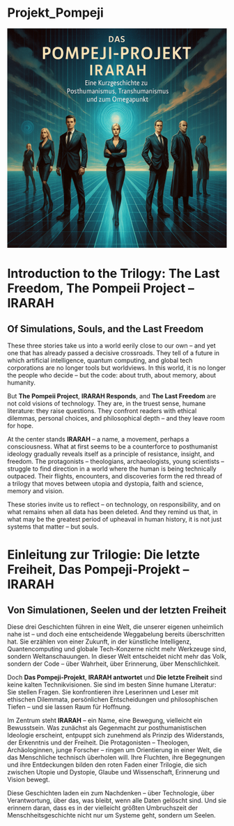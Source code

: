 # Projekt_Pompeji

<p align="center">
  <img src="Trilogie.png" alt="Trilogy Cover Image">
</p>




# Introduction to the Trilogy: The Last Freedom, The Pompeii Project – IRARAH  
## Of Simulations, Souls, and the Last Freedom

These three stories take us into a world eerily close to our own – and yet one that has already passed a decisive crossroads. They tell of a future in which artificial intelligence, quantum computing, and global tech corporations are no longer tools but worldviews. In this world, it is no longer the people who decide – but the code: about truth, about memory, about humanity.

But **The Pompeii Project**, **IRARAH Responds**, and **The Last Freedom** are not cold visions of technology. They are, in the truest sense, humane literature: they raise questions. They confront readers with ethical dilemmas, personal choices, and philosophical depth – and they leave room for hope.

At the center stands **IRARAH** – a name, a movement, perhaps a consciousness. What at first seems to be a counterforce to posthumanist ideology gradually reveals itself as a principle of resistance, insight, and freedom. The protagonists – theologians, archaeologists, young scientists – struggle to find direction in a world where the human is being technically outpaced. Their flights, encounters, and discoveries form the red thread of a trilogy that moves between utopia and dystopia, faith and science, memory and vision.

These stories invite us to reflect – on technology, on responsibility, and on what remains when all data has been deleted. And they remind us that, in what may be the greatest period of upheaval in human history, it is not just systems that matter – but souls.



# Einleitung zur Trilogie: Die letzte Freiheit, Das Pompeji-Projekt – IRARAH  
## Von Simulationen, Seelen und der letzten Freiheit

Diese drei Geschichten führen in eine Welt, die unserer eigenen unheimlich nahe ist – und doch eine entscheidende Weggabelung bereits überschritten hat. Sie erzählen von einer Zukunft, in der künstliche Intelligenz, Quantencomputing und globale Tech-Konzerne nicht mehr Werkzeuge sind, sondern Weltanschauungen. In dieser Welt entscheidet nicht mehr das Volk, sondern der Code – über Wahrheit, über Erinnerung, über Menschlichkeit.

Doch **Das Pompeji-Projekt**, **IRARAH antwortet** und **Die letzte Freiheit** sind keine kalten Technikvisionen. Sie sind im besten Sinne humane Literatur: Sie stellen Fragen. Sie konfrontieren ihre Leserinnen und Leser mit ethischen Dilemmata, persönlichen Entscheidungen und philosophischen Tiefen – und sie lassen Raum für Hoffnung.

Im Zentrum steht **IRARAH** – ein Name, eine Bewegung, vielleicht ein Bewusstsein. Was zunächst als Gegenmacht zur posthumanistischen Ideologie erscheint, entpuppt sich zunehmend als Prinzip des Widerstands, der Erkenntnis und der Freiheit. Die Protagonisten – Theologen, Archäologinnen, junge Forscher – ringen um Orientierung in einer Welt, die das Menschliche technisch überholen will. Ihre Fluchten, ihre Begegnungen und ihre Entdeckungen bilden den roten Faden einer Trilogie, die sich zwischen Utopie und Dystopie, Glaube und Wissenschaft, Erinnerung und Vision bewegt.

Diese Geschichten laden ein zum Nachdenken – über Technologie, über Verantwortung, über das, was bleibt, wenn alle Daten gelöscht sind. Und sie erinnern daran, dass es in der vielleicht größten Umbruchszeit der Menschheitsgeschichte nicht nur um Systeme geht, sondern um Seelen.
